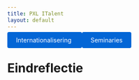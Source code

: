 ```yaml
---
title: PXL ITalent
layout: default
---
```


<p>
  <a href="./internationalisering.md" style="background: #0366d6; color: #fff; padding: 10px 20px; border-radius: 4px; text-decoration: none;">
    Internationalisering
  </a>

  <a href="./seminaries.md" style="background: #0366d6; color: #fff; padding: 10px 20px; border-radius: 4px; text-decoration: none;">
    Seminaries
  </a>
</p>

# Eindreflectie